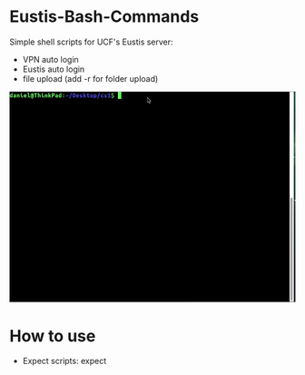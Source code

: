 # Eustis-Bash-Commands
Simple shell scripts for UCF's Eustis server:
- VPN auto login
- Eustis auto login
- file upload (add -r for folder upload)

![gif](https://github.com/dlam96/GIFS/blob/master/script.gif)
# How to use
* Expect scripts: expect <script name>.exp
> ex: expect vpn.exp

Note:

Remove **#** on spawn bash ... line to combine VPN and Eustis auto login!

**VPN + Eustis scripts must be in _same_ directory**

* Shell scripts: bash <script name>.sh
> ex: bash auto-login.sh

# To disconnect from VPN
> /opt/cisco/anyconnect/bin/vpn disconnect

# IMPORTANT
* Replace username and password to use scripts properly
* Must have VPN (Cisco AnyConnect VPN cilent) already installed if using vpn.exp
